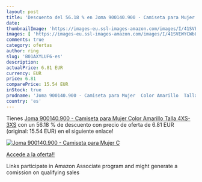 ```yaml
---
layout: post
title: 'Descuento del 56.18 % en Joma 900140.900 - Camiseta para Mujer  C'
date: 
thumbnailImage: 'https://images-eu.ssl-images-amazon.com/images/I/41SVEWYCWbL._SL200_.jpg'
images: [ 'https://images-eu.ssl-images-amazon.com/images/I/41SVEWYCWbL._SL200_.jpg' ]
comments: true
category: ofertas
author: ring
slug: 'B01AXYLUF6-es'
description:
actualPrice: 6.81 EUR
currency: EUR
price: 6.81
comparePrice: 15.54 EUR
inStock: true
prodname: 'Joma 900140.900 - Camiseta para Mujer  Color Amarillo  Talla 4XS-3XS'
country: 'es'
---
```


Tienes [Joma 900140.900 - Camiseta para Mujer  Color Amarillo  Talla 4XS-3XS](https://www.amazon.es/dp/B01AXYLUF6/?tag=tolees-21) con un 56.18 % de descuento con precio de oferta de 6.81 EUR (original: 15.54 EUR) en el siguiente enlace!

[![Joma 900140.900 - Camiseta para Mujer  C](https://images-eu.ssl-images-amazon.com/images/I/41SVEWYCWbL._SL200_.jpg)](https://www.amazon.es/dp/B01AXYLUF6/?tag=tolees-21)

[Accede a la oferta!!](https://www.amazon.es/dp/B01AXYLUF6/?tag=tolees-21)

Links participate in Amazon Associate program and might generate a comission on qualifying sales


